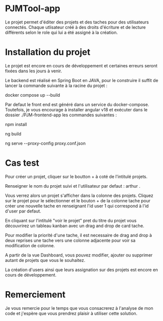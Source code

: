 # PJMTool-app

Le projet permet d'éditer des projets et des taches pour des utilisateurs connectés.
Chaque utlisateur créé à des droits d'écriture et de lecture différents selon le role qui lui a été assigné à la création.

# Installation du projet

Le projet est encore en cours de développement et certaines erreurs seront fixées dans les jours à venir.

Le backend est réalisé en Spring Boot en JAVA, pour le construire il suffit de lancer la commande suivante à la racine du projet :

docker compose up --build

Par defaut le front end est généré dans un service du docker-compose. 
Toutefois, je vous encourage à installer angular v18 et exécuter dans le dossier ./PJM-frontend-app les commandes suivantes :

npm install

ng build

ng serve --proxy-config proxy.conf.json

# Cas test

Pour créer un projet, cliquer sur le boutton + à coté de l'intitulé projets.

Renseigner le nom du projet suivi et l'utilisateur par defaut : arthur .

Vous verrez alors un projet s'afficher dans la colonne des projets.
Cliquez sur le projet pour le sélectionner et le bouton + de la colonne tache pour créer une nouvelle tache en renseignant l'id user 1 qui correspond à l'id d'user par defaut. 

En cliquant sur l'intitulé "voir le projet" pret du titre du projet vous découvrirez un tableau kanban avec un drag and drop de card tache.

Pour modifier la priorité d'une tache, il est necessaire de drag and drop à deux reprises une tache vers une colonne adjacente pour voir sa modification de colonne.

A partir de la vue Dashboard, vous pouvez modifier, ajouter ou supprimer autant de projets que vous le souhaitez.

La création d'users ainsi que leurs assignation sur des projets est encore en cours de développement.

# Remerciement

Je vous remercie pour le temps que vous consacrerez à l'analyse de mon code et j'espère que vous prendrez plaisir à utiliser cette solution.